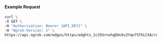 <!-- Code generated for API Clients. DO NOT EDIT. -->

#### Example Request

```bash
curl \
-X GET \
-H "Authorization: Bearer {API_KEY}" \
-H "Ngrok-Version: 2" \
https://api.ngrok.com/edges/https/edghts_2c35VrnvhgEHc6v2Yqn7SThLCXA/routes/edghtsrt_2c35VqrjVa1yvCaLDJNgVzjY0jb/user_agent_filter
```
